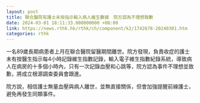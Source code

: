 ```yaml
---
layout: post
title: 聯合醫院有護士未按指示輸入病人維生數據　院方認為不理想致歉
date: 2024-03-01 18:11:33.000000000 +08:00
link: https://news.rthk.hk/rthk/ch/component/k2/1742678-20240301.htm
categories: rthk
---
```


一名89歲長期病患者上月在聯合醫院留醫期間離世。院方發現，負責收症的護士未有按醫生指示每4小時記錄維生指數記錄，輸入電子維生指數紀錄系統，導致病人在病房的十多個小時內，只有一次記錄血壓和心跳等，院方認為事件不理想並致歉，將成立根源調查委員會跟進。

院方說，相信護士無量血壓與病人離世，並無直接關係，但會加強提醒前線護士，避免再發生同類事件。
